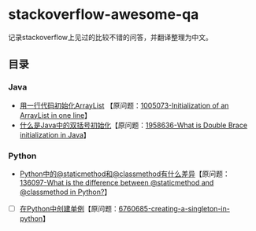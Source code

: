 # stackoverflow-awesome-qa

记录stackoverflow上见过的比较不错的问答，并翻译整理为中文。

## 目录

### Java

- [用一行代码初始化ArrayList](Java/Initialization-of-an-ArrayList-in-one-line.md) 【原问题：[1005073-Initialization of an ArrayList in one line](https://stackoverflow.com/questions/1005073/initialization-of-an-arraylist-in-one-line)】
- [什么是Java中的双括号初始化](Java/What-is-Double-Brace-initialization-in-Java.md)【原问题：[1958636-What is Double Brace initialization in Java](https://stackoverflow.com/questions/1958636/what-is-double-brace-initialization-in-java)】

### Python

- [Python中的@staticmethod和@classmethod有什么差异](Python/what-is-the-difference-between-staticmethod-and-classmethod-in-python.md)【原问题：[136097-What is the difference between @staticmethod and @classmethod in Python?](https://stackoverflow.com/questions/136097/what-is-the-difference-between-staticmethod-and-classmethod-in-python)】
- [ ] [在Python中创建单例](Python/creating-a-singleton-in-python.md)【原问题：[6760685-creating-a-singleton-in-python](https://stackoverflow.com/questions/6760685/creating-a-singleton-in-python)】

